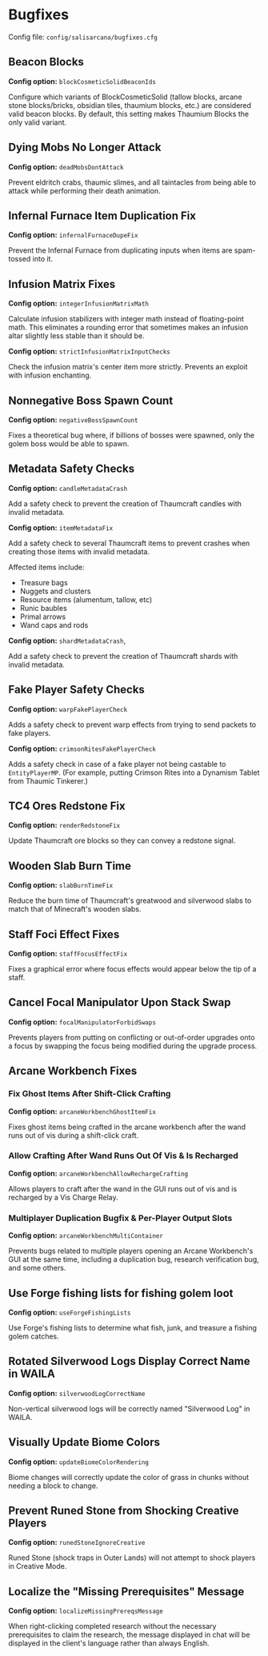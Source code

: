 # Bugfixes

Config file: `config/salisarcana/bugfixes.cfg`

## Beacon Blocks

**Config option:** `blockCosmeticSolidBeaconIds`

Configure which variants of BlockCosmeticSolid (tallow blocks, arcane stone blocks/bricks, obsidian tiles,
thaumium blocks, etc.) are considered valid beacon blocks. By default, this setting makes Thaumium Blocks
the only valid variant.

## Dying Mobs No Longer Attack

**Config option:** `deadMobsDontAttack`

Prevent eldritch crabs, thaumic slimes, and all taintacles from being able to attack while performing their death
animation.

## Infernal Furnace Item Duplication Fix

**Config option:** `infernalFurnaceDupeFix`

Prevent the Infernal Furnace from duplicating inputs when items are spam-tossed into it.

## Infusion Matrix Fixes

**Config option:** `integerInfusionMatrixMath`

Calculate infusion stabilizers with integer math instead of floating-point math. This eliminates a rounding error that
sometimes makes an infusion altar slightly less stable than it should be.

**Config option:** `strictInfusionMatrixInputChecks`

Check the infusion matrix's center item more strictly. Prevents an exploit with infusion enchanting.

## Nonnegative Boss Spawn Count

**Config option:** `negativeBossSpawnCount`

Fixes a theoretical bug where, if billions of bosses were spawned, only the golem boss would be able to spawn.

## Metadata Safety Checks

**Config option:** `candleMetadataCrash`

Add a safety check to prevent the creation of Thaumcraft candles with invalid metadata.

**Config option:** `itemMetadataFix`

Add a safety check to several Thaumcraft items to prevent crashes when creating those items with invalid metadata.

Affected items include:
* Treasure bags
* Nuggets and clusters
* Resource items (alumentum, tallow, etc)
* Runic baubles
* Primal arrows
* Wand caps and rods

**Config option:** `shardMetadataCrash`,

Add a safety check to prevent the creation of Thaumcraft shards with invalid metadata.

## Fake Player Safety Checks

**Config option:** `warpFakePlayerCheck`

Adds a safety check to prevent warp effects from trying to send packets to fake players.

**Config option:** `crimsonRitesFakePlayerCheck`

Adds a safety check in case of a fake player not being castable to `EntityPlayerMP`. (For example, putting Crimson Rites into a Dynamism Tablet from Thaumic Tinkerer.)

## TC4 Ores Redstone Fix

**Config option:** `renderRedstoneFix`

Update Thaumcraft ore blocks so they can convey a redstone signal.

## Wooden Slab Burn Time

**Config option:** `slabBurnTimeFix`

Reduce the burn time of Thaumcraft's greatwood and silverwood slabs to match that of Minecraft's wooden slabs.

## Staff Foci Effect Fixes

**Config option:** `staffFocusEffectFix`

Fixes a graphical error where focus effects would appear below the tip of a staff.

## Cancel Focal Manipulator Upon Stack Swap

**Config option:** `focalManipulatorForbidSwaps`

Prevents players from putting on conflicting or out-of-order upgrades onto a focus by swapping the focus being modified during the upgrade process.

## Arcane Workbench Fixes

### Fix Ghost Items After Shift-Click Crafting

**Config option:** `arcaneWorkbenchGhostItemFix`

Fixes ghost items being crafted in the arcane workbench after the wand runs out of vis during a shift-click craft.

### Allow Crafting After Wand Runs Out Of Vis & Is Recharged

**Config option:** `arcaneWorkbenchAllowRechargeCrafting`

Allows players to craft after the wand in the GUI runs out of vis and is recharged by a Vis Charge Relay.

### Multiplayer Duplication Bugfix & Per-Player Output Slots

**Config option:** `arcaneWorkbenchMultiContainer`

Prevents bugs related to multiple players opening an Arcane Workbench's GUI at the same time, including a duplication bug, research verification bug, and some others.

## Use Forge fishing lists for fishing golem loot

**Config option:** `useForgeFishingLists`

Use Forge's fishing lists to determine what fish, junk, and treasure a fishing golem catches.

## Rotated Silverwood Logs Display Correct Name in WAILA

**Config option:** `silverwoodLogCorrectName`

Non-vertical silverwood logs will be correctly named "Silverwood Log" in WAILA.

## Visually Update Biome Colors

**Config option:** `updateBiomeColorRendering`

Biome changes will correctly update the color of grass in chunks without needing a block to change.

## Prevent Runed Stone from Shocking Creative Players

**Config option:** `runedStoneIgnoreCreative`

Runed Stone (shock traps in Outer Lands) will not attempt to shock players in Creative Mode.

## Localize the "Missing Prerequisites" Message

**Config option:** `localizeMissingPrereqsMessage`

When right-clicking completed research without the necessary prerequisites to claim the research, the message displayed in chat will be displayed in the client's language rather than always English.
